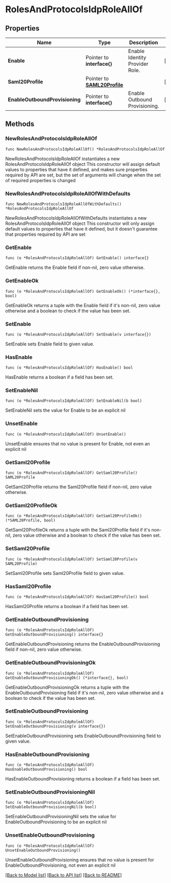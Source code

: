 # RolesAndProtocolsIdpRoleAllOf

## Properties

Name | Type | Description | Notes
------------ | ------------- | ------------- | -------------
**Enable** | Pointer to **interface{}** | Enable Identity Provider Role. | [optional] 
**Saml20Profile** | Pointer to [**SAML20Profile**](SAML20Profile.md) |  | [optional] 
**EnableOutboundProvisioning** | Pointer to **interface{}** | Enable Outbound Provisioning. | [optional] 

## Methods

### NewRolesAndProtocolsIdpRoleAllOf

`func NewRolesAndProtocolsIdpRoleAllOf() *RolesAndProtocolsIdpRoleAllOf`

NewRolesAndProtocolsIdpRoleAllOf instantiates a new RolesAndProtocolsIdpRoleAllOf object
This constructor will assign default values to properties that have it defined,
and makes sure properties required by API are set, but the set of arguments
will change when the set of required properties is changed

### NewRolesAndProtocolsIdpRoleAllOfWithDefaults

`func NewRolesAndProtocolsIdpRoleAllOfWithDefaults() *RolesAndProtocolsIdpRoleAllOf`

NewRolesAndProtocolsIdpRoleAllOfWithDefaults instantiates a new RolesAndProtocolsIdpRoleAllOf object
This constructor will only assign default values to properties that have it defined,
but it doesn't guarantee that properties required by API are set

### GetEnable

`func (o *RolesAndProtocolsIdpRoleAllOf) GetEnable() interface{}`

GetEnable returns the Enable field if non-nil, zero value otherwise.

### GetEnableOk

`func (o *RolesAndProtocolsIdpRoleAllOf) GetEnableOk() (*interface{}, bool)`

GetEnableOk returns a tuple with the Enable field if it's non-nil, zero value otherwise
and a boolean to check if the value has been set.

### SetEnable

`func (o *RolesAndProtocolsIdpRoleAllOf) SetEnable(v interface{})`

SetEnable sets Enable field to given value.

### HasEnable

`func (o *RolesAndProtocolsIdpRoleAllOf) HasEnable() bool`

HasEnable returns a boolean if a field has been set.

### SetEnableNil

`func (o *RolesAndProtocolsIdpRoleAllOf) SetEnableNil(b bool)`

 SetEnableNil sets the value for Enable to be an explicit nil

### UnsetEnable
`func (o *RolesAndProtocolsIdpRoleAllOf) UnsetEnable()`

UnsetEnable ensures that no value is present for Enable, not even an explicit nil
### GetSaml20Profile

`func (o *RolesAndProtocolsIdpRoleAllOf) GetSaml20Profile() SAML20Profile`

GetSaml20Profile returns the Saml20Profile field if non-nil, zero value otherwise.

### GetSaml20ProfileOk

`func (o *RolesAndProtocolsIdpRoleAllOf) GetSaml20ProfileOk() (*SAML20Profile, bool)`

GetSaml20ProfileOk returns a tuple with the Saml20Profile field if it's non-nil, zero value otherwise
and a boolean to check if the value has been set.

### SetSaml20Profile

`func (o *RolesAndProtocolsIdpRoleAllOf) SetSaml20Profile(v SAML20Profile)`

SetSaml20Profile sets Saml20Profile field to given value.

### HasSaml20Profile

`func (o *RolesAndProtocolsIdpRoleAllOf) HasSaml20Profile() bool`

HasSaml20Profile returns a boolean if a field has been set.

### GetEnableOutboundProvisioning

`func (o *RolesAndProtocolsIdpRoleAllOf) GetEnableOutboundProvisioning() interface{}`

GetEnableOutboundProvisioning returns the EnableOutboundProvisioning field if non-nil, zero value otherwise.

### GetEnableOutboundProvisioningOk

`func (o *RolesAndProtocolsIdpRoleAllOf) GetEnableOutboundProvisioningOk() (*interface{}, bool)`

GetEnableOutboundProvisioningOk returns a tuple with the EnableOutboundProvisioning field if it's non-nil, zero value otherwise
and a boolean to check if the value has been set.

### SetEnableOutboundProvisioning

`func (o *RolesAndProtocolsIdpRoleAllOf) SetEnableOutboundProvisioning(v interface{})`

SetEnableOutboundProvisioning sets EnableOutboundProvisioning field to given value.

### HasEnableOutboundProvisioning

`func (o *RolesAndProtocolsIdpRoleAllOf) HasEnableOutboundProvisioning() bool`

HasEnableOutboundProvisioning returns a boolean if a field has been set.

### SetEnableOutboundProvisioningNil

`func (o *RolesAndProtocolsIdpRoleAllOf) SetEnableOutboundProvisioningNil(b bool)`

 SetEnableOutboundProvisioningNil sets the value for EnableOutboundProvisioning to be an explicit nil

### UnsetEnableOutboundProvisioning
`func (o *RolesAndProtocolsIdpRoleAllOf) UnsetEnableOutboundProvisioning()`

UnsetEnableOutboundProvisioning ensures that no value is present for EnableOutboundProvisioning, not even an explicit nil

[[Back to Model list]](../README.md#documentation-for-models) [[Back to API list]](../README.md#documentation-for-api-endpoints) [[Back to README]](../README.md)


